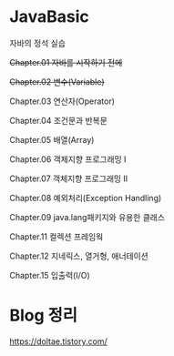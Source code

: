 # JavaBasic
자바의 정석 실습

~~Chapter.01 자바를 시작하기 전에~~

~~Chapter.02 변수(Variable)~~

Chapter.03 연산자(Operator)

Chapter.04 조건문과 반복문

Chapter.05 배열(Array)

Chapter.06 객체지향 프로그래밍 I

Chapter.07 객체지향 프로그래밍 II

Chapter.08 예외처리(Exception Handling)

Chapter.09 java.lang패키지와 유용한 클래스

Chapter.11 컬렉션 프레임웍

Chapter.12 지네릭스, 열거형, 애너테이션

Chapter.15 입출력(I/O)

# Blog 정리
https://doltae.tistory.com/
